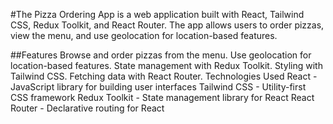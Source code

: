 #The Pizza Ordering App is a web application built with React, Tailwind CSS, Redux Toolkit, and React Router. The app allows users to order pizzas, view the menu, and use geolocation for location-based features.

##Features
Browse and order pizzas from the menu.
Use geolocation for location-based features.
State management with Redux Toolkit.
Styling with Tailwind CSS.
Fetching data with React Router.
Technologies Used
React - JavaScript library for building user interfaces
Tailwind CSS - Utility-first CSS framework
Redux Toolkit - State management library for React
React Router - Declarative routing for React
